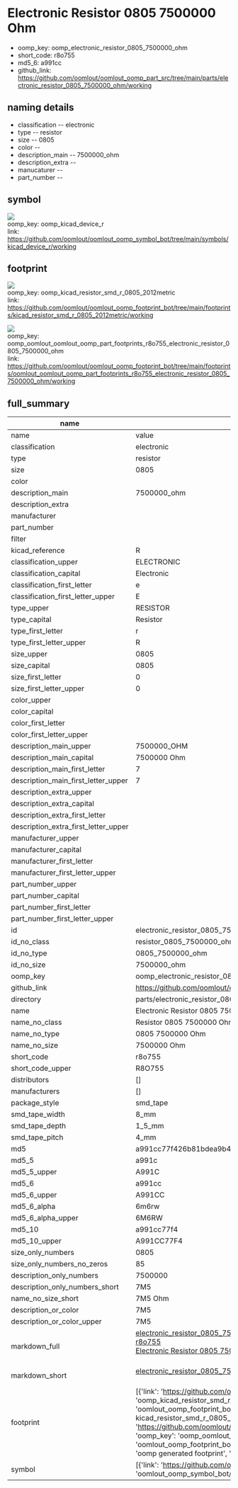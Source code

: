 # Electronic Resistor 0805 7500000 Ohm

  
* oomp_key: oomp_electronic_resistor_0805_7500000_ohm 
* short_code: r8o755
* md5_6: a991cc  
* github_link: https://github.com/oomlout/oomlout_oomp_part_src/tree/main/parts/electronic_resistor_0805_7500000_ohm/working  
## naming details
* classification -- electronic
* type -- resistor
* size -- 0805
* color -- 
* description_main -- 7500000_ohm
* description_extra -- 
* manucaturer -- 
* part_number -- 



## symbol

![](symbol/{index}/working/working_600.png)  
oomp_key: oomp_kicad_device_r  
link: https://github.com/oomlout/oomlout_oomp_symbol_bot/tree/main/symbols/kicad_device_r/working  

## footprint

![](footprint/{index}/working/working_600.png)  
oomp_key: oomp_kicad_resistor_smd_r_0805_2012metric  
link: https://github.com/oomlout/oomlout_oomp_footprint_bot/tree/main/footprints/kicad_resistor_smd_r_0805_2012metric/working  

![](footprint/{index}/working/working_600.png)  
oomp_key: oomp_oomlout_oomlout_oomp_part_footprints_r8o755_electronic_resistor_0805_7500000_ohm  
link: https://github.com/oomlout/oomlout_oomp_footprint_bot/tree/main/footprints/oomlout_oomlout_oomp_part_footprints_r8o755_electronic_resistor_0805_7500000_ohm/working  

## full_summary
| name | value | 
| --- | --- | 
| name | value | 
| classification | electronic | 
| type | resistor | 
| size | 0805 | 
| color |  | 
| description_main | 7500000_ohm | 
| description_extra |  | 
| manufacturer |  | 
| part_number |  | 
| filter |  | 
| kicad_reference | R | 
| classification_upper | ELECTRONIC | 
| classification_capital | Electronic | 
| classification_first_letter | e | 
| classification_first_letter_upper | E | 
| type_upper | RESISTOR | 
| type_capital | Resistor | 
| type_first_letter | r | 
| type_first_letter_upper | R | 
| size_upper | 0805 | 
| size_capital | 0805 | 
| size_first_letter | 0 | 
| size_first_letter_upper | 0 | 
| color_upper |  | 
| color_capital |  | 
| color_first_letter |  | 
| color_first_letter_upper |  | 
| description_main_upper | 7500000_OHM | 
| description_main_capital | 7500000 Ohm | 
| description_main_first_letter | 7 | 
| description_main_first_letter_upper | 7 | 
| description_extra_upper |  | 
| description_extra_capital |  | 
| description_extra_first_letter |  | 
| description_extra_first_letter_upper |  | 
| manufacturer_upper |  | 
| manufacturer_capital |  | 
| manufacturer_first_letter |  | 
| manufacturer_first_letter_upper |  | 
| part_number_upper |  | 
| part_number_capital |  | 
| part_number_first_letter |  | 
| part_number_first_letter_upper |  | 
| id | electronic_resistor_0805_7500000_ohm | 
| id_no_class | resistor_0805_7500000_ohm | 
| id_no_type | 0805_7500000_ohm | 
| id_no_size | 7500000_ohm | 
| oomp_key | oomp_electronic_resistor_0805_7500000_ohm | 
| github_link | https://github.com/oomlout/oomlout_oomp_part_src/tree/main/parts/electronic_resistor_0805_7500000_ohm/working | 
| directory | parts/electronic_resistor_0805_7500000_ohm | 
| name | Electronic Resistor 0805 7500000 Ohm | 
| name_no_class | Resistor 0805 7500000 Ohm | 
| name_no_type | 0805 7500000 Ohm | 
| name_no_size | 7500000 Ohm | 
| short_code | r8o755 | 
| short_code_upper | R8O755 | 
| distributors | [] | 
| manufacturers | [] | 
| package_style | smd_tape | 
| smd_tape_width | 8_mm | 
| smd_tape_depth | 1_5_mm | 
| smd_tape_pitch | 4_mm | 
| md5 | a991cc77f426b81bdea9b40237f85090 | 
| md5_5 | a991c | 
| md5_5_upper | A991C | 
| md5_6 | a991cc | 
| md5_6_upper | A991CC | 
| md5_6_alpha | 6m6rw | 
| md5_6_alpha_upper | 6M6RW | 
| md5_10 | a991cc77f4 | 
| md5_10_upper | A991CC77F4 | 
| size_only_numbers | 0805 | 
| size_only_numbers_no_zeros | 85 | 
| description_only_numbers | 7500000 | 
| description_only_numbers_short | 7M5 | 
| name_no_size_short | 7M5 Ohm | 
| description_or_color | 7M5 | 
| description_or_color_upper | 7M5 | 
| markdown_full | [electronic_resistor_0805_7500000_ohm](https://github.com/oomlout/oomlout_oomp_part_src/tree/main/parts/electronic_resistor_0805_7500000_ohm/working)<br>[r8o755](https://github.com/oomlout/oomlout_oomp_part_src/tree/main/parts/electronic_resistor_0805_7500000_ohm/working)<br>[Electronic Resistor 0805 7500000 Ohm](https://github.com/oomlout/oomlout_oomp_part_src/tree/main/parts/electronic_resistor_0805_7500000_ohm/working)<br><br> | 
| markdown_short | [electronic_resistor_0805_7500000_ohm](https://github.com/oomlout/oomlout_oomp_part_src/tree/main/parts/electronic_resistor_0805_7500000_ohm/working)<br><br> | 
| footprint | [{'link': 'https://github.com/oomlout/oomlout_oomp_footprint_bot/tree/main/foootprntss/kicad_resistor_smd_r_0805_2012metric', 'oomp_key': 'oomp_kicad_resistor_smd_r_0805_2012metric', 'directory': 'oomlout_oomp_footprint_bot/footprints/kicad_resistor_smd_r_0805_2012metric//working/working.kicad_mod', 'note': 'source footprint kicad_resistor_smd_r_0805_2012metric', 'index': 0}, {'link': 'https://github.com/oomlout/oomlout_oomp_footprint_bot/tree/main/foootprntss/oomlout_oomlout_oomp_part_footprints_r8o755_electronic_resistor_0805_7500000_ohm', 'oomp_key': 'oomp_oomlout_oomlout_oomp_part_footprints_r8o755_electronic_resistor_0805_7500000_ohm', 'directory': 'oomlout_oomp_footprint_bot/footprints/oomlout_oomlout_oomp_part_footprints_r8o755_electronic_resistor_0805_7500000_ohm//working/working.kicad_mod', 'note': 'oomp generated footprint', 'index': 1}] | 
| symbol | [{'link': 'https://github.com/oomlout/oomlout_oomp_symbol_bot/tree/main/symbols/kicad_device_r', 'oomp_key': 'oomp_kicad_device_r', 'directory': 'oomlout_oomp_symbol_bot/symbols/kicad_device_r//working/working.kicad_sym', 'index': 0}] | 
